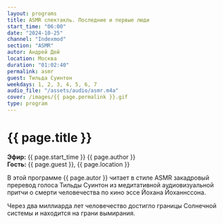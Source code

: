 ```yaml
---
layout: programs
title: ASMR спектакль. Последние и первые люди
start_time: "06:00"
date: "2024-10-25"
channel: "Indexmod"
section: "ASMR"
autor: Андрей Дей
location: Москва
duration: "01:02:40"
permalink: asmr
guest: Тильда Суинтон
weekdays: 1, 2, 3, 4, 5, 6, 7
audio_file: "/assets/audio/asmr.m4a"
cover: /images/{{ page.permalink }}.gif
type: program
---
```


# {{ page.title }}

**Эфир:** {{ page.start_time }} {{ page.author }}  
**Гость:** {{ page.guest }}, {{ page.location }}

В этой программе {{ page.autor }} читает в стиле ASMR закадровый преревод голоса Тильды Суинтон из медитативной аудиовизуальной притчи о смерти человечества по кино эссе Йохана Йоханнссона.

Через два миллиарда лет человечество достигло границы Солнечной системы и находится на грани вымирания.








<p><audio id="audio-player">
  <source src="{{ page.audio_file }}" type="audio/mpeg">
  Ваш браузер не поддерживает воспроизведение аудио.
</audio></p>
